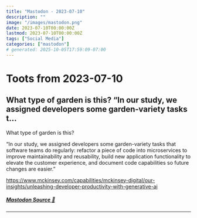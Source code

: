 ```yaml
---
title: "Mastodon - 2023-07-10"
description: ""
image: "/images/mastodon.png"
date: 2023-07-10T00:00:00Z
lastmod: 2023-07-10T00:00:00Z
tags: ["Social Media"]
categories: ["mastodon"]
# generated: 2025-10-05T17:59:09-07:00
---
```


# Toots from 2023-07-10

## What type of garden is this?  “In our study, we assigned developers some garden-variety tasks t...

What type of garden is this?

“In our study, we assigned developers some garden-variety tasks that software teams do regularly: refactor a piece of code into microservices to improve maintainability and reusability, build new application functionality to elevate the customer experience, and document code capabilities so future changes are easier.”

<https://www.mckinsey.com/capabilities/mckinsey-digital/our-insights/unleashing-developer-productivity-with-generative-ai>

##### [Mastodon Source 🐘](https://hachyderm.io/@mweagle/110686872642141586)

---


